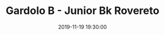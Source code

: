 ---
title: Gardolo B - Junior Bk Rovereto
date: 2019-11-19 19:30:00
squadra-a: Junior Bk Rovereto
punteggio-a: 
squadra-b: Bc Gardolo B
punteggio-b: 
partite/squadra: under-18-19-20
luogo: Centro Sportivo Trento Nord
categoria: under 18
---